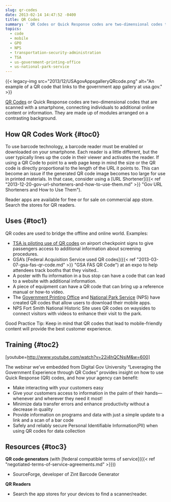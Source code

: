 ```yaml
---
slug: qr-codes
date: 2013-02-14 14:47:52 -0400
title: QR Codes
summary: ' QR Codes or Quick Response codes are two-dimensional codes that are scanned with a smartphone, connecting individuals to additional online content or information. They are made up of modules arranged on a contrasting background. How QR Codes'
topics:
  - code
  - mobile
  - GPO
  - NPS
  - transportation-security-administration
  - TSA
  - us-government-printing-office
  - us-national-park-service
---
```


{{< legacy-img src="2013/12/USAgovAppsgalleryQRcode.png" alt="An example of a QR code that links to the government app gallery at usa.gov." >}}

[QR Codes](http://en.wikipedia.org/wiki/QR_codes) or Quick Response codes are two-dimensional codes that are scanned with a smartphone, connecting individuals to additional online content or information. They are made up of modules arranged on a contrasting background.

## <a name="x-How QR Codes Work"></a>How QR Codes Work {#toc0}

To use barcode technology, a barcode reader must be enabled or downloaded on your smartphone. Each reader is a little different, but the user typically lines up the code in their viewer and activates the reader. If using a QR Code to point to a web page keep in mind the size or the QR code is directly proportional to the length of the URL it points to. This can become an issue if the generated QR code image becomes too large for use in printed materials. In that case, consider using a [URL Shortener]({{< ref "2013-12-20-gov-url-shorteners-and-how-to-use-them.md" >}} "Gov URL Shorteners and How to Use Them").

Reader apps are available for free or for sale on commercial app store. Search the stores for QR readers.

## Uses {#toc1}

QR codes are used to bridge the offline and online world. Examples:

  * [TSA is piloting use of QR codes](http://www.tsa.gov/press/qr_codes.shtm) on airport checkpoint signs to give passengers access to additional information about screening procedures.
  * GSA&#8217;s [Federal Acquisition Service used QR codes]({{< ref "2013-03-07-gsa-fas-qr-code.md" >}} "GSA FAS QR Code") at an expo to help attendees track booths that they visited..
  * A poster with flu information in a bus stop can have a code that can lead to a website with additional information.
  * A piece of equipment can have a QR code that can bring up a reference manual or how-to video.
  * The [Government Printing Office](http://www.gpo.gov/mobile/) and [National Park Service](http://www.nps.gov/nama/photosmultimedia/app-page.htm) (NPS) have created QR codes that allow users to download their mobile apps.
  * NPS Fort Smith National Historic Site uses QR codes on waysides to connect visitors with videos to enhance their visit to the park.

Good Practice Tip: Keep in mind that QR codes that lead to mobile-friendly content will provide the best customer experience.

## <a name="x-Training"></a>Training {#toc2}

[youtube=http://www.youtube.com/watch?v=22i4hQCNsjM&w=600]
  
The webinar we&#8217;ve embedded from Digital Gov University &#8220;Leveraging the Government Experience through QR Codes&#8221; provides insight on how to use Quick Response (QR) codes, and how your agency can benefit:

  * Make interacting with your customers easy
  * Give your customers access to information in the palm of their hands—whenever and wherever they need it most!
  * Minimize data transfer errors and enhance productivity without a decrease in quality
  * Provide information on programs and data with just a simple update to a link and a scan of a bar code
  * Safely and reliably secure Personal Identifiable Information(PII) when using QR codes for data collection

## <a name="x-Resources"></a>Resources {#toc3}

**QR code generators** (with [federal compatible terms of service]({{< ref "negotiated-terms-of-service-agreements.md" >}}))

  * SourceForge, developer of Zint Barcode Generator

**QR Readers**

  * Search the app stores for your devices to find a scanner/reader.
